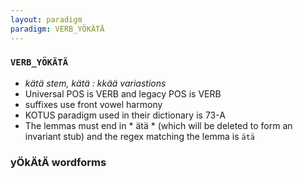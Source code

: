 ```yaml
---
layout: paradigm
paradigm: VERB_YÖKÄTÄ
---
```

### ` VERB_YÖKÄTÄ `

* _kätä stem, kätä : kkää variastions_
* Universal POS is VERB and legacy POS is VERB
* suffixes use front vowel harmony
* KOTUS paradigm used in their dictionary is 73-A
* The lemmas must end in * ätä * (which will be deleted to form an invariant stub) and the regex matching the lemma is ` ätä `

### yÖkÄtÄ wordforms



